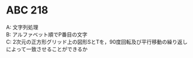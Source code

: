 # ABC 218

A: 文字列処理  
B: アルファベット順でP番目の文字  
C: 2次元の正方形グリッド上の図形SとTを，90度回転及び平行移動の繰り返しによって一致させることができるか  
